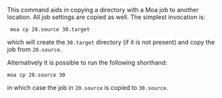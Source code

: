 
This command aids in copying a directory with a Moa job to another
location. All job settings are copied as well. The simplest invocation
is:

     moa cp 20.source 30.target
     
which will create the `30.target` directory (if it is not present) and copy the job from `20.source`.

Alternatively it is possible to run the following shorthand:

    moa cp 20.source 30
    
in which case the job in `20.source` is copied to `30.source`.

